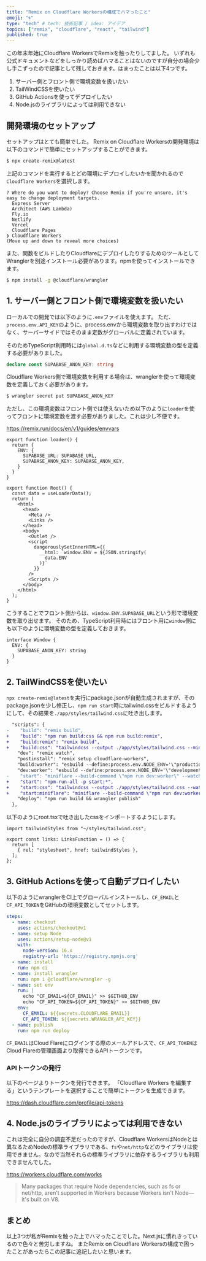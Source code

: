 ```yaml
---
title: "Remix on Cloudflare Workersの構成でハマったこと"
emoji: "🌀"
type: "tech" # tech: 技術記事 / idea: アイデア
topics: ["remix", "cloudflare", "react", "tailwind"]
published: true
---
```


この年末年始にCloudflare WorkersでRemixを触ったりしてました。
いずれも公式ドキュメントなどをしっかり読めばハマることはないのですが自分の場合少し手こずったので記事として残しておきます。はまったことは以下4つです。

1. サーバー側とフロント側で環境変数を扱いたい
2. TailWindCSSを使いたい
3. GitHub Actionsを使ってデプロイしたい
4. Node.jsのライブラリによっては利用できない

## 開発環境のセットアップ

セットアップはとても簡単でした。
Remix on Cloudflare Workersの開発環境は以下のコマンドで簡単にセットアップすることができます。

```sh
$ npx create-remix@latest
```

上記のコマンドを実行するとどの環境にデプロイしたいかを聞かれるので`Cloudflare Workers`を選択します。

```
? Where do you want to deploy? Choose Remix if you're unsure, it's easy to change deployment targets. 
  Express Server 
  Architect (AWS Lambda) 
  Fly.io 
  Netlify 
  Vercel 
  Cloudflare Pages 
❯ Cloudflare Workers 
(Move up and down to reveal more choices)
```

また、関数をビルドしたりCloudflareにデプロイしたりするためのツールとしてWranglerを別途インストール必要があります。npmを使ってインストールできます。

```sh
$ npm install -g @cloudflare/wrangler
```

## 1. サーバー側とフロント側で環境変数を扱いたい

ローカルでの開発では以下のように`.env`ファイルを使えます。
ただ、`process.env.API_KEY`のように、process.envから環境変数を取り出すわけではなく、サーバーサイドではそのまま定数がグローバルに定義されています。

そのためTypeScript利用時には`global.d.ts`などに利用する環境変数の型を定義する必要がありました。

```ts:global.d.ts
declare const SUPABASE_ANON_KEY: string
```

Cloudflare Workers側で環境変数を利用する場合は、wranglerを使って環境変数を定義しておく必要があります。

```sh
$ wrangler secret put SUPABASE_ANON_KEY
```

ただし、この環境変数はフロント側では使えないため以下のように`loader`を使ってフロントに環境変数を渡す必要がありました。これは少し不便です。

https://remix.run/docs/en/v1/guides/envvars

```tsx:root.tsx
export function loader() {
  return {
    ENV: {
      SUPABASE_URL: SUPABASE_URL,
      SUPABASE_ANON_KEY: SUPABASE_ANON_KEY,
    }
  }
}

export function Root() {
  const data = useLoaderData();
  return (
    <html>
      <head>
        <Meta />
        <Links />
      </head>
      <body>
        <Outlet />
        <script
          dangerouslySetInnerHTML={{
            __html: `window.ENV = ${JSON.stringify(
              data.ENV
            )}`
          }}
        />
        <Scripts />
      </body>
    </html>
  );
}
```

こうすることでフロント側からは、`window.ENV.SUPABASE_URL`という形で環境変数を取り出せます。
そのため、TypeScript利用時にはフロント用に`window`側にも以下のように環境変数の型を定義しておきます。

```ts:global.dts
interface Window {
  ENV: {
    SUPABASE_ANON_KEY: string
  }
}
```

## 2. TailWindCSSを使いたい

`npx create-remix@latest`を実行にpackage.jsonが自動生成されますが、そのpackage.jsonを少し修正し、`npm run start`時にtailwind.cssをビルドするようにして、その結果を`./app/styles/tailwind.css`に吐き出します。

```diff json
  "scripts": {
-    "build": "remix build",
+    "build": "npm run build:css && npm run build:remix",
+    "build:remix": "remix build",
+    "build:css": "tailwindcss --output ./app/styles/tailwind.css --minify",
    "dev": "remix watch",
    "postinstall": "remix setup cloudflare-workers",
    "build:worker": "esbuild --define:process.env.NODE_ENV='\"production\"' --minify --bundle --sourcemap --outdir=dist ./worker",
    "dev:worker": "esbuild --define:process.env.NODE_ENV='\"development\"' --bundle --sourcemap --outdir=dist ./worker",
-    "start": "miniflare --build-command \"npm run dev:worker\" --watch",
+    "start": "npm-run-all -p start:*",
+    "start:css": "tailwindcss --output ./app/styles/tailwind.css --watch",
+    "start:miniflare": "miniflare --build-command \"npm run dev:worker\" --watch",
    "deploy": "npm run build && wrangler publish"
  },
```

以下のようにroot.tsxで吐き出したcssをインポートするようにします。

```tsx:root.tsx
import tailwindStyles from "~/styles/tailwind.css";

export const links: LinksFunction = () => {
  return [
    { rel: "stylesheet", href: tailwindStyles },
  ];
};
```

## 3. GitHub Actionsを使って自動デプロイしたい

以下のようにwranglerをCI上でグローバルインストールし、`CF_EMAIL`と`CF_API_TOKEN`をGitHubの環境変数としてセットします。


```yml
steps:
  - name: checkout
    uses: actions/checkout@v1
  - name: setup Node
    uses: actions/setup-node@v1
    with:
      node-version: 16.x
      registry-url: 'https://registry.npmjs.org'
  - name: install
    run: npm ci
  - name: install wrangler
    run: npm i @cloudflare/wrangler -g
  - name: set env
    run: |
      echo "CF_EMAIL=${CF_EMAIL}" >> $GITHUB_ENV
      echo "CF_API_TOKEN=${CF_API_TOKEN}" >> $GITHUB_ENV
    env:
      CF_EMAIL: ${{secrets.CLOUDFLARE_EMAIL}}
      CF_API_TOKEN: ${{secrets.WRANGLER_API_KEY}}
  - name: publish
    run: npm run deploy
```

`CF_EMAIL`はCloud Flareにログインする際のメールアドレスで、`CF_API_TOKEN`はCloud Flareの管理画面より取得できるAPIトークンです。

### APIトークンの発行

以下のページよりトークンを発行できます。
「Cloudflare Workers を編集する」というテンプレートを選択することで簡単にトークンを生成できます。

https://dash.cloudflare.com/profile/api-tokens

## 4. Node.jsのライブラリによっては利用できない

これは完全に自分の調査不足だったのですが、Cloudflare WorkersはNodeとは異なるためNodeの標準ライブラリである、`fs`や`net/http`などのライブラリは使用できません。なので当然それらの標準ライブラリに依存するライブラリも利用できませんでした。

https://workers.cloudflare.com/works

> Many packages that require Node dependencies, such as fs or net/http, aren't supported in Workers because Workers isn't Node—it's built on V8.


## まとめ

以上3つが私がRemixを触った上でハマったことでした。Next.jsに慣れきっているので色々と苦労しますね。
またRemix on Cloudflare Workersの構成で困ったことがあったらこの記事に追記したいと思います。
